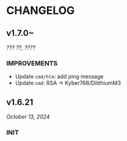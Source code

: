 # CHANGELOG

<!-- ... -->

## v1.7.0~

*??? ??, ????*

### IMPROVEMENTS

- Update `cmd/hlm`: add ping message
- Update `cmd`: RSA -> Kyber768/DilithiumM3

<!-- ... -->

## v1.6.21

*October 13, 2024*

### INIT
